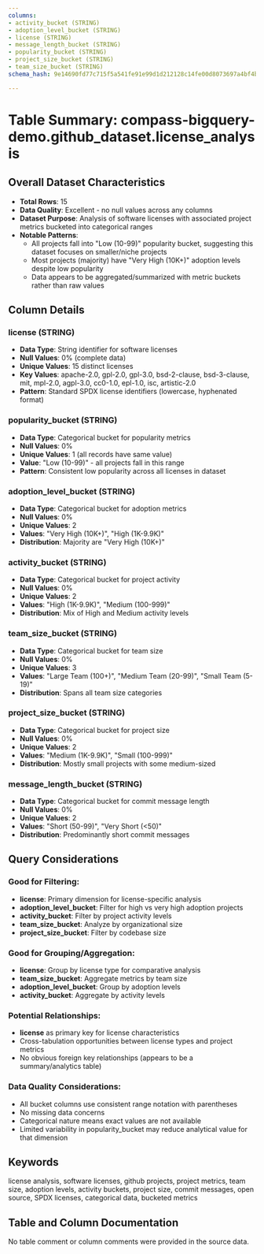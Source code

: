 ```yaml
---
columns:
- activity_bucket (STRING)
- adoption_level_bucket (STRING)
- license (STRING)
- message_length_bucket (STRING)
- popularity_bucket (STRING)
- project_size_bucket (STRING)
- team_size_bucket (STRING)
schema_hash: 9e14690fd77c715f5a541fe91e99d1d212128c14fe00d8073697a4bf4bd9f1e2

---
```

# Table Summary: compass-bigquery-demo.github_dataset.license_analysis

## Overall Dataset Characteristics

- **Total Rows**: 15
- **Data Quality**: Excellent - no null values across any columns
- **Dataset Purpose**: Analysis of software licenses with associated project metrics bucketed into categorical ranges
- **Notable Patterns**: 
  - All projects fall into "Low (10-99)" popularity bucket, suggesting this dataset focuses on smaller/niche projects
  - Most projects (majority) have "Very High (10K+)" adoption levels despite low popularity
  - Data appears to be aggregated/summarized with metric buckets rather than raw values

## Column Details

### license (STRING)
- **Data Type**: String identifier for software licenses
- **Null Values**: 0% (complete data)
- **Unique Values**: 15 distinct licenses
- **Key Values**: apache-2.0, gpl-2.0, gpl-3.0, bsd-2-clause, bsd-3-clause, mit, mpl-2.0, agpl-3.0, cc0-1.0, epl-1.0, isc, artistic-2.0
- **Pattern**: Standard SPDX license identifiers (lowercase, hyphenated format)

### popularity_bucket (STRING)
- **Data Type**: Categorical bucket for popularity metrics
- **Null Values**: 0%
- **Unique Values**: 1 (all records have same value)
- **Value**: "Low (10-99)" - all projects fall in this range
- **Pattern**: Consistent low popularity across all licenses in dataset

### adoption_level_bucket (STRING)
- **Data Type**: Categorical bucket for adoption metrics  
- **Null Values**: 0%
- **Unique Values**: 2
- **Values**: "Very High (10K+)", "High (1K-9.9K)"
- **Distribution**: Majority are "Very High (10K+)"

### activity_bucket (STRING)
- **Data Type**: Categorical bucket for project activity
- **Null Values**: 0%
- **Unique Values**: 2
- **Values**: "High (1K-9.9K)", "Medium (100-999)"
- **Distribution**: Mix of High and Medium activity levels

### team_size_bucket (STRING)
- **Data Type**: Categorical bucket for team size
- **Null Values**: 0%
- **Unique Values**: 3
- **Values**: "Large Team (100+)", "Medium Team (20-99)", "Small Team (5-19)"
- **Distribution**: Spans all team size categories

### project_size_bucket (STRING)
- **Data Type**: Categorical bucket for project size
- **Null Values**: 0%
- **Unique Values**: 2
- **Values**: "Medium (1K-9.9K)", "Small (100-999)"
- **Distribution**: Mostly small projects with some medium-sized

### message_length_bucket (STRING)
- **Data Type**: Categorical bucket for commit message length
- **Null Values**: 0%
- **Unique Values**: 2
- **Values**: "Short (50-99)", "Very Short (<50)"
- **Distribution**: Predominantly short commit messages

## Query Considerations

### Good for Filtering:
- **license**: Primary dimension for license-specific analysis
- **adoption_level_bucket**: Filter for high vs very high adoption projects
- **activity_bucket**: Filter by project activity levels
- **team_size_bucket**: Analyze by organizational size
- **project_size_bucket**: Filter by codebase size

### Good for Grouping/Aggregation:
- **license**: Group by license type for comparative analysis
- **team_size_bucket**: Aggregate metrics by team size
- **adoption_level_bucket**: Group by adoption levels
- **activity_bucket**: Aggregate by activity levels

### Potential Relationships:
- **license** as primary key for license characteristics
- Cross-tabulation opportunities between license types and project metrics
- No obvious foreign key relationships (appears to be a summary/analytics table)

### Data Quality Considerations:
- All bucket columns use consistent range notation with parentheses
- No missing data concerns
- Categorical nature means exact values are not available
- Limited variability in popularity_bucket may reduce analytical value for that dimension

## Keywords

license analysis, software licenses, github projects, project metrics, team size, adoption levels, activity buckets, project size, commit messages, open source, SPDX licenses, categorical data, bucketed metrics

## Table and Column Documentation

No table comment or column comments were provided in the source data.